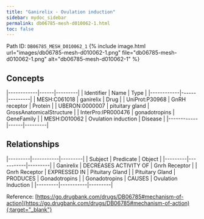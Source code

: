 ```yaml
---
title: "Ganirelix - Ovulation induction"
sidebar: mydoc_sidebar
permalink: db06785-mesh-d010062-1.html
toc: false 
---
```



Path ID: `DB06785_MESH_D010062_1`
{% include image.html url="images/db06785-mesh-d010062-1.png" file="db06785-mesh-d010062-1.png" alt="db06785-mesh-d010062-1" %}

## Concepts

|------------|------|---------|
| Identifier | Name | Type    |
|------------|------|---------|
| MESH:C061018 | ganirelix | Drug |
| UniProt:P30968 | GnRH receptor | Protein |
| UBERON:0000007 | pituitary gland | GrossAnatomicalStructure |
| InterPro:IPR000476 | gonadotropins | GeneFamily |
| MESH:D010062 | Ovulation induction | Disease |
|------------|------|---------|

## Relationships

|---------|-----------|---------|
| Subject | Predicate | Object  |
|---------|-----------|---------|
| Ganirelix | DECREASES ACTIVITY OF | Gnrh Receptor |
| Gnrh Receptor | EXPRESSED IN | Pituitary Gland |
| Pituitary Gland | PRODUCES | Gonadotropins |
| Gonadotropins | CAUSES | Ovulation Induction |
|---------|-----------|---------|

Reference: [https://go.drugbank.com/drugs/DB06785#mechanism-of-action](https://go.drugbank.com/drugs/DB06785#mechanism-of-action){:target="_blank"}